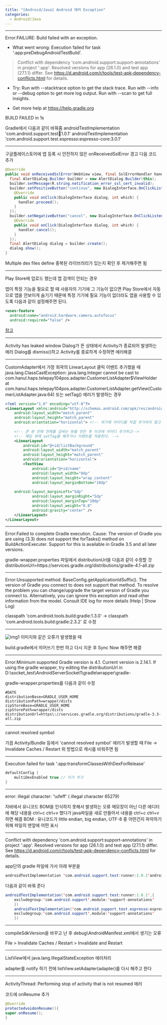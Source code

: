 ```yaml
---
title: "[Android/Java] Android 에러 Exception"
categories:
  - Android/Java
---
```


---
Error:FAILURE: Build failed with an exception.

* What went wrong:
Execution failed for task ':app:preDebugAndroidTestBuild'.
> Conflict with dependency 'com.android.support:support-annotations' in project ':app'. Resolved versions for app (26.1.0) and test app (27.1.1) differ. See https://d.android.com/r/tools/test-apk-dependency-conflicts.html for details.

* Try:
Run with --stacktrace option to get the stack trace. Run with --info or --debug option to get more log output. Run with --scan to get full insights.

* Get more help at https://help.gradle.org

BUILD FAILED in 1s

Gradle에서 다음과 같이 바꿔줌
androidTestImplementation 'com.android.support.test:runner:1.0.1'
androidTestImplementation 'com.android.support.test.espresso:espresso-core:3.0.1'


---
구글플레이스토어에 앱 등록 시 안전하지 않은 onReceivedSslError 경고
다음 코드 추가
```java
@Override
public void onReceivedSslError(WebView view, final SslErrorHandler handler, SslError error) {
  final AlertDialog.Builder builder = new AlertDialog.Builder(this);
  builder.setMessage(R.string.notification_error_ssl_cert_invalid);
  builder.setPositiveButton("continue", new DialogInterface.OnClickListener() {
    @Override
    public void onClick(DialogInterface dialog, int which) {
      handler.proceed();
    }
  });
  builder.setNegativeButton("cancel", new DialogInterface.OnClickListener() {
    @Override
    public void onClick(DialogInterface dialog, int which) {
      handler.cancel();
    }
  });
  final AlertDialog dialog = builder.create();
  dialog.show();
}
```

Multiple dex files define
중복된 라이브러리가 있는지 확인 후 제거해주면 됨



---
Play Store에 업로드 했는데 앱 검색이 안되는 경우

앱이 특정 기능을 필요로 할 때 사용자의 기기에 그 기능이 없으면 Play Store에서 자동으로 앱을 안보이게 숨기기 때문에 특정 기기에 필요 기능이 없더라도 앱을 사용할 수 있도록 다음과 같이 설정해주면 된다.
```xml
<uses-feature
  android:name="android.hardware.camera.autofocus"
  android:required="false" />
```
[참고](http://developer.android.com/guide/topics/manifest/uses-feature-element.html#permissions-features)

---
Activity has leaked window
Dialog가 뜬 상태에서 Activity가 종료되어 발생하는 에러
Dialog를 dismiss()하고 Activity를 종료하게 수정하면 에러해결


---
CustomAdapter에서 가장 외곽의 LinearLayout 클릭 이벤트 추가했을 때
java.lang.ClassCastException: java.lang.Integer cannot be cast to com.hanul.haps.telepay104pos.adapter.CustomerListAdapter$ViewHolder at com.hanul.haps.telepay104pos.adapter.CustomerListAdapter.getView(CustomerListAdapter.java:64)
또는 setTag() 에러가 발생하는 경우

```xml
<?xml version="1.0" encoding="utf-8"?> 
<LinearLayout xmlns:android="http://schemas.android.com/apk/res/android"
    android:layout_width="match_parent"
    android:layout_height="match_parent"
    android:orientation="horizontal"> <!-- 여기에 아이디를 직접 추가하지 말고 -->
 
    <!-- 큰 뷰 안에 전체를 감싸는 뷰를 만든 후 이곳에 아이디 추가하고-->
    <!-- 해당 뷰에 setTag를 해주거나 이벤트를 적용한다. -->
    <LinearLayout
        android:id="@+id/listBackground"
        android:layout_width="match_parent" 
        android:layout_height="match_parent"
        android:orientation="horizontal">
        <TextView
            android:id="@+id/name"
            android:layout_width="0dp"
            android:layout_height="wrap_content"
            android:layout_marginBottom="10dp"
        
    android:layout_marginLeft="5dp"
            android:layout_marginRight="5dp"
            android:layout_marginTop="10dp"
            android:layout_weight="0.8"
            android:gravity="center" />
    </LinearLayout>
</LinearLayout>
```


---

Error:Failed to complete Gradle execution.
Cause: The version of Gradle you are using (3.3) does not support the forTasks() method on BuildActionExecuter. Support for this is available in Gradle 3.5 and all later versions.


gradle-wrapper.properties 파일에서 distributionUrl을 다음과 같이 수정할 것
distributionUrl=https\://services.gradle.org/distributions/gradle-4.1-all.zip


---
Error:Unsupported method: BaseConfig.getApplicationIdSuffix(). The version of Gradle you connect to does not support that method. To resolve the problem you can change/upgrade the target version of Gradle you connect to. Alternatively, you can ignore this exception and read other information from the model. Consult IDE log for more details (Help | Show Log)

classpath 'com.android.tools.build:gradle:1.3.0'
-> classpath 'com.android.tools.build:gradle:2.3.2' 로 수정


---
![img1](/img/2019-07-22-android-error-1.png)
이미지와 같은 오류가 발생했을 때

build.gradle에서 띄어쓰기 한번 하고 다시 지운 후 Sync Now 해주면 해결


---
Error:Minimum supported Gradle version is 4.1. Current version is 2.14.1. If using the gradle wrapper, try editing the distributionUrl in D:\socket_test\AndroidServerSocket1\gradle\wrapper\gradle-

gradle-wrapper.properties를 다음과 같이 수정
```
#DATE
distributionBase=GRADLE_USER_HOME
distributionPath=wrapper/dists
zipStoreBase=GRADLE_USER_HOME
zipStorePath=wrapper/dists
distributionUrl=https\://services.gradle.org/distributions/gradle-3.3-all.zip
```


---
cannot resolved symbol

가끔 Activity/Bundle 등에서 'cannot resolved symbol' 에러가 발생할 때
File -> Invalidate Caches / Restart 위 방법으로 캐시를 비워주면 됨


---
Execution failed for task ':app:transformClassesWithDexForRelease'
```java
defaultConfig {
    multiDexEnabled true // 이거 추가
}
```


---
error: illegal character: '\ufeff' ( illegal character 65279)

자바에서 유니코드 BOM을 인식하지 못해서 발생하는 오류
메모장이 아닌 다른 에디터에 해당 내용을 ctrl+c ctrl+v 했다가 java파일을 새로 만들어서 내용을 ctrl+c ctrl+v 하면 해결
BOM : 유니코드가 little endian, big endian, UTF-8 중 어떤건지 파악하기 위해 파일의 맨앞에 어떤 표시


---
Conflict with dependency 'com.android.support:support-annotations' in project ':app'. Resolved versions for app (26.1.0) and test app (27.1.1) differ. See https://d.android.com/r/tools/test-apk-dependency-conflicts.html for details.

app단의 gradle 파일에 가서 아래 부분을 
```java
androidTestImplementation 'com.android.support.test:runner:1.0.1'androidTestImplementation 'com.android.support.test.espresso:espresso-core:3.0.1'
```
다음과 같이 바꿔 준다
```java
androidTestImplementation('com.android.support.test:runner:1.0.1',{
    excludegroup:'com.android.support',module:'support-annotations'
    })
    androidTestImplementation('com.android.support.test.espresso:espresso-core:3.0.1',{
    excludegroup:'com.android.support',module:'support-annotations'
    })
```


---
compileSdkVersion을 바꾸고 난 후 debug\AndroidManifest.xml에서 생기는 오류

File > Invalidate Caches / Restart > Invalidate and Restart


---
ListView에서 java.lang.IllegalStateException 에러처리

adapter를 notify 하기 전에 listView.setAdapter(adapter)를 다시 해주고 한다


---
ActivityThread: Performing stop of activity that is not resumed 에러

코드에 onResume 추가
```java
@Override
protectedvoidonResume(){
super.onResume();
}
```